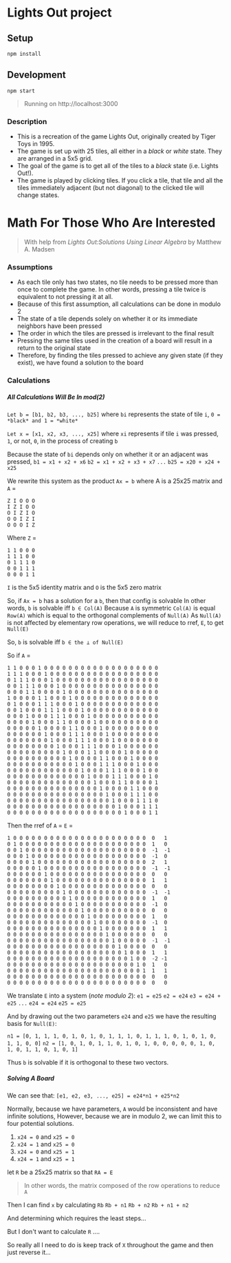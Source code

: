 # Lights Out project
 
## Setup
`npm install`
 
## Development
`npm start`
> Running on http://localhost:3000
 
 
### Description
- This is a recreation of the game Lights Out, originally created by Tiger Toys in 1995.
- The game is set up with 25 tiles, all either in a *black* or *white* state. They are arranged in a 5x5 grid.
- The goal of the game is to get all of the tiles to a *black* state (i.e. Lights Out!).
- The game is played by clicking tiles. If you click a tile, that tile and all the tiles immediately adjacent (but not diagonal) to the clicked tile will change states.
 
 
# Math For Those Who Are Interested
> With help from *Lights Out:Solutions Using Linear Algebra* by Matthew A. Madsen
 
### Assumptions
- As each tile only has two states, no tile needs to be pressed more than once to complete the game. In other words, pressing a tile twice is equivalent to not pressing it at all.
- Because of this first assumption, all calculations can be done in modulo 2
- The state of a tile depends solely on whether it or its immediate neighbors have been pressed
- The order in which the tiles are pressed is irrelevant to the final result
- Pressing the same tiles used in the creation of a board will result in a return to the original state
- Therefore, by finding the tiles pressed to achieve any given state (if they exist), we have found a solution to the board
 
### Calculations
##### *All Calculations Will Be In **mod(2)***
`Let b = [b1, b2, b3, ..., b25]`
where `bi` represents the state of tile `i`, `0 = *black* and 1 = *white*`
 
`Let x = [x1, x2, x3, ..., x25]`
where `xi` represents if tile `i` was pressed, `1`, or not, `0`, in the process of creating `b`
 
Because the state of `bi` depends only on whether it or an adjacent was pressed,
`b1 = x1 + x2 + x6`
`b2 = x1 + x2 + x3 + x7`
`...`
`b25 = x20 + x24 + x25`
 
We rewrite this system as the product `Ax = b` where A is a 25x25 matrix and `A` =
```
Z I O O O
I Z I O O
O I Z I O
O O I Z I
O O O I Z
```
Where `Z` =
```
1 1 0 0 0
1 1 1 0 0
0 1 1 1 0
0 0 1 1 1
0 0 0 1 1
```
`I` is the 5x5 identity matrix and `O` is the 5x5 zero matrix
 
So, if `Ax = b` has a solution for a `b`, then that config is solvable
In other words, `b` is solvable iff `b ∈ Col(A)`
Because `A` is symmetric `Col(A)` is equal ` Row(A)` which is equal to the orthogonal complements of `Null(A)`
As `Null(A)` is not affected by elementary row operations, we will reduce to rref, `E`, to get `Null(E)`
 
So, `b` is solvable iff `b ∈ the ⊥ of Null(E)`
 
So if `A` =
```
1 1 0 0 0 1 0 0 0 0 0 0 0 0 0 0 0 0 0 0 0 0 0 0 0
1 1 1 0 0 0 1 0 0 0 0 0 0 0 0 0 0 0 0 0 0 0 0 0 0
0 1 1 1 0 0 0 1 0 0 0 0 0 0 0 0 0 0 0 0 0 0 0 0 0
0 0 1 1 1 0 0 0 1 0 0 0 0 0 0 0 0 0 0 0 0 0 0 0 0
0 0 0 1 1 0 0 0 0 1 0 0 0 0 0 0 0 0 0 0 0 0 0 0 0
1 0 0 0 0 1 1 0 0 0 1 0 0 0 0 0 0 0 0 0 0 0 0 0 0
0 1 0 0 0 1 1 1 0 0 0 1 0 0 0 0 0 0 0 0 0 0 0 0 0
0 0 1 0 0 0 1 1 1 0 0 0 1 0 0 0 0 0 0 0 0 0 0 0 0
0 0 0 1 0 0 0 1 1 1 0 0 0 1 0 0 0 0 0 0 0 0 0 0 0
0 0 0 0 1 0 0 0 1 1 0 0 0 0 1 0 0 0 0 0 0 0 0 0 0
0 0 0 0 0 1 0 0 0 0 1 1 0 0 0 1 0 0 0 0 0 0 0 0 0
0 0 0 0 0 0 1 0 0 0 1 1 1 0 0 0 1 0 0 0 0 0 0 0 0
0 0 0 0 0 0 0 1 0 0 0 1 1 1 0 0 0 1 0 0 0 0 0 0 0
0 0 0 0 0 0 0 0 1 0 0 0 1 1 1 0 0 0 1 0 0 0 0 0 0
0 0 0 0 0 0 0 0 0 1 0 0 0 1 1 0 0 0 0 1 0 0 0 0 0
0 0 0 0 0 0 0 0 0 0 1 0 0 0 0 1 1 0 0 0 1 0 0 0 0
0 0 0 0 0 0 0 0 0 0 0 1 0 0 0 1 1 1 0 0 0 1 0 0 0
0 0 0 0 0 0 0 0 0 0 0 0 1 0 0 0 1 1 1 0 0 0 1 0 0
0 0 0 0 0 0 0 0 0 0 0 0 0 1 0 0 0 1 1 1 0 0 0 1 0
0 0 0 0 0 0 0 0 0 0 0 0 0 0 1 0 0 0 1 1 0 0 0 0 1
0 0 0 0 0 0 0 0 0 0 0 0 0 0 0 1 0 0 0 0 1 1 0 0 0
0 0 0 0 0 0 0 0 0 0 0 0 0 0 0 0 1 0 0 0 1 1 1 0 0
0 0 0 0 0 0 0 0 0 0 0 0 0 0 0 0 0 1 0 0 0 1 1 1 0
0 0 0 0 0 0 0 0 0 0 0 0 0 0 0 0 0 0 1 0 0 0 1 1 1
0 0 0 0 0 0 0 0 0 0 0 0 0 0 0 0 0 0 0 1 0 0 0 1 1
```
Then the rref of `A` = `E` =
```
1 0 0 0 0 0 0 0 0 0 0 0 0 0 0 0 0 0 0 0 0 0 0  0   1
0 1 0 0 0 0 0 0 0 0 0 0 0 0 0 0 0 0 0 0 0 0 0  1   0
0 0 1 0 0 0 0 0 0 0 0 0 0 0 0 0 0 0 0 0 0 0 0  -1  -1
0 0 0 1 0 0 0 0 0 0 0 0 0 0 0 0 0 0 0 0 0 0 0  -1  0
0 0 0 0 1 0 0 0 0 0 0 0 0 0 0 0 0 0 0 0 0 0 0  2   1
0 0 0 0 0 1 0 0 0 0 0 0 0 0 0 0 0 0 0 0 0 0 0  -1  -1
0 0 0 0 0 0 1 0 0 0 0 0 0 0 0 0 0 0 0 0 0 0 0  0   0
0 0 0 0 0 0 0 1 0 0 0 0 0 0 0 0 0 0 0 0 0 0 0  1   1
0 0 0 0 0 0 0 0 1 0 0 0 0 0 0 0 0 0 0 0 0 0 0  0   0
0 0 0 0 0 0 0 0 0 1 0 0 0 0 0 0 0 0 0 0 0 0 0  -1  -1
0 0 0 0 0 0 0 0 0 0 1 0 0 0 0 0 0 0 0 0 0 0 0  1   0
0 0 0 0 0 0 0 0 0 0 0 1 0 0 0 0 0 0 0 0 0 0 0  -1  0
0 0 0 0 0 0 0 0 0 0 0 0 1 0 0 0 0 0 0 0 0 0 0  0   0
0 0 0 0 0 0 0 0 0 0 0 0 0 1 0 0 0 0 0 0 0 0 0  1   0
0 0 0 0 0 0 0 0 0 0 0 0 0 0 1 0 0 0 0 0 0 0 0  -1  0
0 0 0 0 0 0 0 0 0 0 0 0 0 0 0 1 0 0 0 0 0 0 0  1   1
0 0 0 0 0 0 0 0 0 0 0 0 0 0 0 0 1 0 0 0 0 0 0  0   0
0 0 0 0 0 0 0 0 0 0 0 0 0 0 0 0 0 1 0 0 0 0 0  -1  -1
0 0 0 0 0 0 0 0 0 0 0 0 0 0 0 0 0 0 1 0 0 0 0  0   0
0 0 0 0 0 0 0 0 0 0 0 0 0 0 0 0 0 0 0 1 0 0 0  1   1
0 0 0 0 0 0 0 0 0 0 0 0 0 0 0 0 0 0 0 0 1 0 0  -2 -1
0 0 0 0 0 0 0 0 0 0 0 0 0 0 0 0 0 0 0 0 0 1 0  1   0
0 0 0 0 0 0 0 0 0 0 0 0 0 0 0 0 0 0 0 0 0 0 1  1   1
0 0 0 0 0 0 0 0 0 0 0 0 0 0 0 0 0 0 0 0 0 0 0  0   0
0 0 0 0 0 0 0 0 0 0 0 0 0 0 0 0 0 0 0 0 0 0 0  0   0
```
 
We translate `E` into a system (*note modulo 2*):
`e1 = e25`
`e2 = e24`
`e3 = e24 + e25`
`...`
`e24 = e24`
`e25 = e25`
 
And by drawing out the two parameters `e24` and `e25` we have the resulting basis for `Null(E)`:
 
`n1 = [0, 1, 1, 1, 0, 1, 0, 1, 0, 1, 1, 1, 0, 1, 1, 1, 0, 1, 0, 1, 0, 1, 1, 0, 0]`
`n2 = [1, 0, 1, 0, 1, 1, 0, 1, 0, 1, 0, 0, 0, 0, 0, 1, 0, 1, 0, 1, 1, 0, 1, 0, 1]`
 
Thus `b` is solvable if it is orthogonal to these two vectors.
 
##### Solving A Board
 
We can see that:
`[e1, e2, e3, ..., e25] = e24*n1 + e25*n2`
 
Normally, because we have parameters, `A` would be inconsistent and have infinite solutions,
However, because we are in modulo 2, we can limit this to four potential solutions.
1. `x24 = 0` and `x25 = 0`
2. `x24 = 1` and `x25 = 0`
3. `x24 = 0` and `x25 = 1`
4. `x24 = 1` and `x25 = 1`
 
let `R` be a 25x25 matrix so that `RA = E`
> In other words, the matrix composed of the row operations to reduce `A`
 
Then I can find `x` by calculating
`Rb`
`Rb + n1`
`Rb + n2`
`Rb + n1 + n2`
 
And determining which requires the least steps...
 
But I don't want to calculate `R` ....
 
 
So really all I need to do is keep track of `X` throughout the game and then just reverse it...